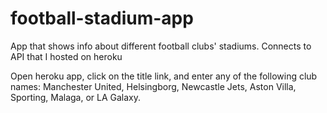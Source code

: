 # football-stadium-app
App that shows info about different football clubs' stadiums. Connects to API that I hosted on heroku 

Open heroku app, click on the title link, and enter any of the following club names: Manchester United, Helsingborg, Newcastle Jets, 
Aston Villa, Sporting, Malaga, or LA Galaxy.

